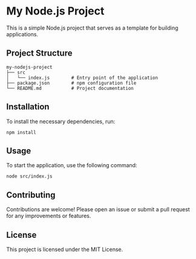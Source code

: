 # My Node.js Project

This is a simple Node.js project that serves as a template for building applications. 

## Project Structure

```
my-nodejs-project
├── src
│   └── index.js        # Entry point of the application
├── package.json        # npm configuration file
└── README.md           # Project documentation
```

## Installation

To install the necessary dependencies, run:

```
npm install
```

## Usage

To start the application, use the following command:

```
node src/index.js
```

## Contributing

Contributions are welcome! Please open an issue or submit a pull request for any improvements or features.

## License

This project is licensed under the MIT License.